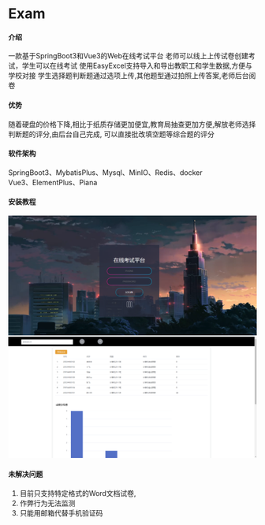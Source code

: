 # Exam

#### 介绍
一款基于SpringBoot3和Vue3的Web在线考试平台
老师可以线上上传试卷创建考试，学生可以在线考试
使用EasyExcel支持导入和导出教职工和学生数据,方便与学校对接
学生选择题判断题通过选项上传,其他题型通过拍照上传答案,老师后台阅卷

#### 优势
随着硬盘的价格下降,相比于纸质存储更加便宜,教育局抽查更加方便,解放老师选择判断题的评分,由后台自己完成,
可以直接批改填空题等综合题的评分


#### 软件架构
SpringBoot3、MybatisPlus、Mysql、MinIO、Redis、docker      
Vue3、ElementPlus、Piana



#### 安装教程

![img.png](img.png)
![img_1.png](img_1.png)

#### 未解决问题


1.  目前只支持特定格式的Word文档试卷,
2.  作弊行为无法监测
3.  只能用邮箱代替手机验证码